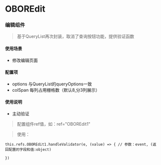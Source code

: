 # OBOREdit
### 编辑组件
> 基于QueryList再次封装，取消了查询按钮功能，提供验证函数

#### 使用场景
* 修改编辑页面

#### 配置项
* options 与QueryList的queryOptions一致
* colSpan 每列占用栅格数（默认8,分3列展示）

#### 使用说明
* 主动验证
> 配置组件ref值，如：ref="OBOREdit1" 

> 使用：
```
this.refs.OBOREdit1.handleValidator(e, (value) => { // 参数：event, (返回配置的字段和值:object)
    
})
```